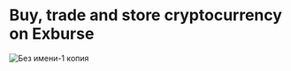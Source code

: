 # Buy, trade and store cryptocurrency on Exburse

![Без имени-1 копия](https://github.com/wfang3579/Exburse-Innovative-Crypto-Exchange/assets/118650203/9ebf2ef0-cfb3-44ff-acba-b5eccfe5aabc)
